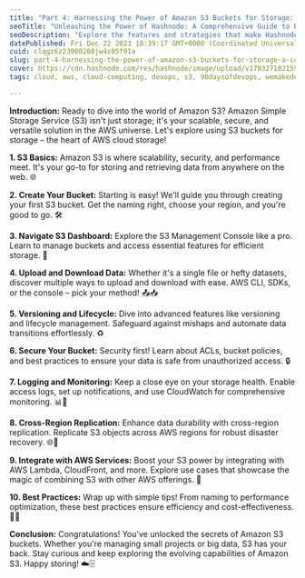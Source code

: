```yaml
---
title: "Part 4: Harnessing the Power of Amazon S3 Buckets for Storage: A Comprehensive Guide"
seoTitle: "Unleashing the Power of Hashnode: A Comprehensive Guide to Blogging Su"
seoDescription: "Explore the features and strategies that make Hashnode a powerhouse for bloggers. From effective content creation to community engagement, discover how to e"
datePublished: Fri Dec 22 2023 18:39:17 GMT+0000 (Coordinated Universal Time)
cuid: clqgz6z23000208jw4s05f91a
slug: part-4-harnessing-the-power-of-amazon-s3-buckets-for-storage-a-comprehensive-guide
cover: https://cdn.hashnode.com/res/hashnode/image/upload/v1703271821592/44c46508-7f36-4928-bdeb-34ccaa333f69.png
tags: cloud, aws, cloud-computing, devops, s3, 90daysofdevops, wemakedevs, tws

---
```


**Introduction:** Ready to dive into the world of Amazon S3? Amazon Simple Storage Service (S3) isn't just storage; it's your scalable, secure, and versatile solution in the AWS universe. Let's explore using S3 buckets for storage – the heart of AWS cloud storage!

**1\. S3 Basics:** Amazon S3 is where scalability, security, and performance meet. It's your go-to for storing and retrieving data from anywhere on the web. 🌐

**2\. Create Your Bucket:** Starting is easy! We'll guide you through creating your first S3 bucket. Get the naming right, choose your region, and you're good to go. 🛠️

**3\. Navigate S3 Dashboard:** Explore the S3 Management Console like a pro. Learn to manage buckets and access essential features for efficient storage. 🧭

**4\. Upload and Download Data:** Whether it's a single file or hefty datasets, discover multiple ways to upload and download with ease. AWS CLI, SDKs, or the console – pick your method! 📤📥

**5\. Versioning and Lifecycle:** Dive into advanced features like versioning and lifecycle management. Safeguard against mishaps and automate data transitions effortlessly. ♻️

**6\. Secure Your Bucket:** Security first! Learn about ACLs, bucket policies, and best practices to ensure your data is safe from unauthorized access. 🔒

**7\. Logging and Monitoring:** Keep a close eye on your storage health. Enable access logs, set up notifications, and use CloudWatch for comprehensive monitoring. 📊👀

**8\. Cross-Region Replication:** Enhance data durability with cross-region replication. Replicate S3 objects across AWS regions for robust disaster recovery. 🌐🔄

**9\. Integrate with AWS Services:** Boost your S3 power by integrating with AWS Lambda, CloudFront, and more. Explore use cases that showcase the magic of combining S3 with other AWS offerings. 🤝

**10\. Best Practices:** Wrap up with simple tips! From naming to performance optimization, these best practices ensure efficiency and cost-effectiveness. 🚀💡

**Conclusion:** Congratulations! You've unlocked the secrets of Amazon S3 buckets. Whether you're managing small projects or big data, S3 has your back. Stay curious and keep exploring the evolving capabilities of Amazon S3. Happy storing! ☁️🗄️